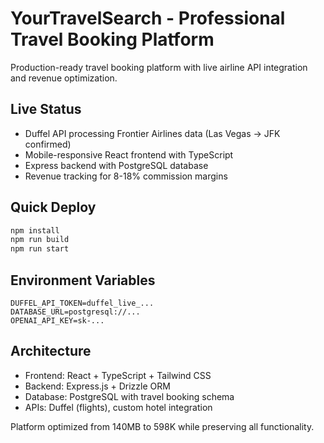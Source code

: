 # YourTravelSearch - Professional Travel Booking Platform

Production-ready travel booking platform with live airline API integration and revenue optimization.

## Live Status
- Duffel API processing Frontier Airlines data (Las Vegas → JFK confirmed)
- Mobile-responsive React frontend with TypeScript
- Express backend with PostgreSQL database
- Revenue tracking for 8-18% commission margins

## Quick Deploy
```bash
npm install
npm run build
npm run start
```

## Environment Variables
```
DUFFEL_API_TOKEN=duffel_live_...
DATABASE_URL=postgresql://...
OPENAI_API_KEY=sk-...
```

## Architecture
- Frontend: React + TypeScript + Tailwind CSS
- Backend: Express.js + Drizzle ORM
- Database: PostgreSQL with travel booking schema
- APIs: Duffel (flights), custom hotel integration

Platform optimized from 140MB to 598K while preserving all functionality.